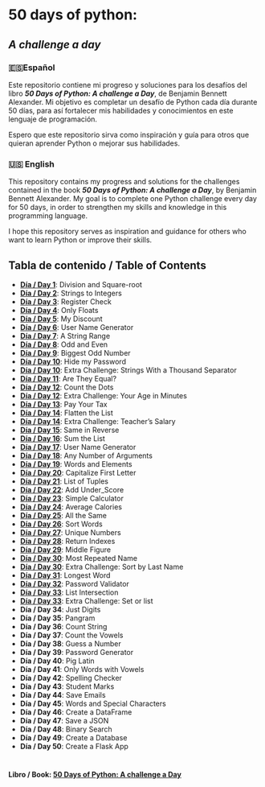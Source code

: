 # 50 days of python: 
## *A challenge a day*
###

### 🇪🇸Español
Este repositorio contiene mi progreso y soluciones para los desafíos del libro ***50 Days of Python: A challenge a Day***, de Benjamin Bennett Alexander.
Mi objetivo es completar un desafío de Python cada día durante 50 días, para así fortalecer mis habilidades y conocimientos en este lenguaje de programación.

Espero que este repositorio sirva como inspiración y guía para otros que quieran aprender Python o mejorar sus habilidades.

### 🇺🇸 English
This repository contains my progress and solutions for the challenges contained in the book ***50 Days of Python: A challenge a Day***, by Benjamin Bennett Alexander.
My goal is to complete one Python challenge every day for 50 days, in order to strengthen my skills and knowledge in this programming language.

I hope this repository serves as inspiration and guidance for others who want to learn Python or improve their skills.


## Tabla de contenido / Table of Contents

* [**Día / Day 1**](https://github.com/Malonsog/50_days_of_python/tree/main/01): Division and Square-root
* [**Día / Day 2**](https://github.com/Malonsog/50_days_of_python/tree/main/02): Strings to Integers
* [**Día / Day 3**](https://github.com/Malonsog/50_days_of_python/tree/main/03): Register Check
* [**Día / Day 4**](https://github.com/Malonsog/50_days_of_python/tree/main/04): Only Floats
* [**Día / Day 5**](https://github.com/Malonsog/50_days_of_python/tree/main/05): My Discount
* [**Día / Day 6**](https://github.com/Malonsog/50_days_of_python/tree/main/06): User Name Generator
* [**Día / Day 7**](https://github.com/Malonsog/50_days_of_python/tree/main/07): A String Range
* [**Día / Day 8**](https://github.com/Malonsog/50_days_of_python/tree/main/08): Odd and Even
* [**Día / Day 9**](https://github.com/Malonsog/50_days_of_python/tree/main/09): Biggest Odd Number
* [**Día / Day 10**](https://github.com/Malonsog/50_days_of_python/tree/main/10): Hide my Password
* [**Día / Day 10**](https://github.com/Malonsog/50_days_of_python/tree/main/10): Extra Challenge: Strings With a Thousand Separator
* [**Día / Day 11**](https://github.com/Malonsog/50_days_of_python/tree/main/11): Are They Equal?
* [**Día / Day 12**](https://github.com/Malonsog/50_days_of_python/tree/main/12): Count the Dots
* [**Día / Day 12**](https://github.com/Malonsog/50_days_of_python/tree/main/12): Extra Challenge: Your Age in Minutes
* [**Día / Day 13**](https://github.com/Malonsog/50_days_of_python/tree/main/13): Pay Your Tax
* [**Día / Day 14**](https://github.com/Malonsog/50_days_of_python/tree/main/14): Flatten the List
* [**Día / Day 14**](https://github.com/Malonsog/50_days_of_python/tree/main/14): Extra Challenge: Teacher’s Salary
* [**Día / Day 15**](https://github.com/Malonsog/50_days_of_python/tree/main/15): Same in Reverse
* [**Día / Day 16**](https://github.com/Malonsog/50_days_of_python/tree/main/16): Sum the List
* [**Día / Day 17**](https://github.com/Malonsog/50_days_of_python/tree/main/17): User Name Generator
* [**Día / Day 18**](https://github.com/Malonsog/50_days_of_python/tree/main/18): Any Number of Arguments
* [**Día / Day 19**](https://github.com/Malonsog/50_days_of_python/tree/main/19): Words and Elements
* [**Día / Day 20**](https://github.com/Malonsog/50_days_of_python/tree/main/20): Capitalize First Letter
* [**Día / Day 21**](https://github.com/Malonsog/50_days_of_python/tree/main/21): List of Tuples
* [**Día / Day 22**](https://github.com/Malonsog/50_days_of_python/tree/main/22): Add Under_Score
* [**Día / Day 23**](https://github.com/Malonsog/50_days_of_python/tree/main/23): Simple Calculator
* [**Día / Day 24**](https://github.com/Malonsog/50_days_of_python/tree/main/24): Average Calories
* [**Día / Day 25**](https://github.com/Malonsog/50_days_of_python/tree/main/25): All the Same
* [**Día / Day 26**](https://github.com/Malonsog/50_days_of_python/tree/main/26): Sort Words
* [**Día / Day 27**](https://github.com/Malonsog/50_days_of_python/tree/main/27): Unique Numbers
* [**Día / Day 28**](https://github.com/Malonsog/50_days_of_python/tree/main/28): Return Indexes
* [**Día / Day 29**](https://github.com/Malonsog/50_days_of_python/tree/main/29): Middle Figure
* [**Día / Day 30**](https://github.com/Malonsog/50_days_of_python/tree/main/30): Most Repeated Name
* [**Día / Day 30**](https://github.com/Malonsog/50_days_of_python/tree/main/30): Extra Challenge: Sort by Last Name
* [**Día / Day 31**](https://github.com/Malonsog/50_days_of_python/tree/main/31): Longest Word
* [**Día / Day 32**](https://github.com/Malonsog/50_days_of_python/tree/main/32): Password Validator
* [**Día / Day 33**](https://github.com/Malonsog/50_days_of_python/tree/main/33): List Intersection
* [**Día / Day 33**](https://github.com/Malonsog/50_days_of_python/tree/main/33): Extra Challenge: Set or list
* **Día / Day 34**: Just Digits
* **Día / Day 35**: Pangram
* **Día / Day 36**: Count String
* **Día / Day 37**: Count the Vowels
* **Día / Day 38**: Guess a Number
* **Día / Day 39**: Password Generator
* **Día / Day 40**: Pig Latin
* **Día / Day 41**: Only Words with Vowels
* **Día / Day 42**: Spelling Checker
* **Día / Day 43**: Student Marks
* **Día / Day 44**: Save Emails
* **Día / Day 45**: Words and Special Characters
* **Día / Day 46**: Create a DataFrame
* **Día / Day 47**: Save a JSON
* **Día / Day 48**: Binary Search
* **Día / Day 49**: Create a Database
* **Día / Day 50**: Create a Flask App



#
#### **Libro / Book:** [50 Days of Python: A challenge a Day](https://benjaminb.gumroad.com/l/zybjn)
